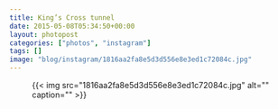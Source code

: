 ```yaml
---
title: King’s Cross tunnel
date: 2015-05-08T05:34:50+00:00
layout: photopost
categories: ["photos", "instagram"]
tags: []
image: "blog/instagram/1816aa2fa8e5d3d556e8e3ed1c72084c.jpg"
---
```


<figure class="photo photo--square">
  {{< img src="1816aa2fa8e5d3d556e8e3ed1c72084c.jpg" alt="" caption="" >}}

</figure>


